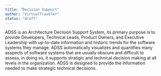 ```yaml
---
title: "Decision Support"
author: "VirtualTraveler"
status: "draft"
---
```


ADSS is an Architecture Decision Support System, its primary purpose is to provide Developers, Technical Leads, Product Owners, and Executive Leadership with up-to-date information and historic trends for the software systems they manage. ADSS automatically visualizes and quantifies many asspects of software systems that are usually obscure and difficult to assess, in doing so, it supports stratigic and technical decision making at all levels in the organization. ADSS is designed to provide the information needed to make strategic technical decisions. 